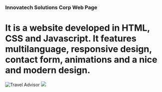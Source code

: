 ### Innovatech Solutions Corp Web Page
# It is a website developed in HTML, CSS and Javascript. It features multilanguage, responsive design, contact form, animations and a nice and modern design.
![Travel Advisor](https://i.imgur.com/1hLOEM7.png)
![](https://i.imgur.com/aW8J08g.png)
